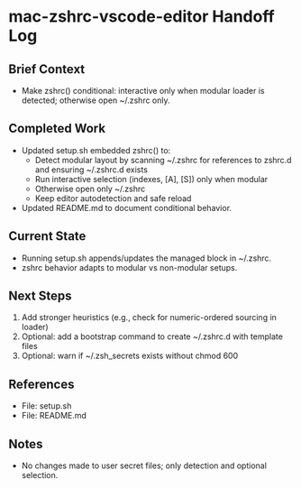 # mac-zshrc-vscode-editor Handoff Log

## Brief Context

- Make zshrc() conditional: interactive only when modular loader is detected; otherwise open ~/.zshrc only.

## Completed Work

- Updated setup.sh embedded zshrc() to:
  - Detect modular layout by scanning ~/.zshrc for references to zshrc.d and ensuring ~/.zshrc.d exists
  - Run interactive selection (indexes, [A], [S]) only when modular
  - Otherwise open only ~/.zshrc
  - Keep editor autodetection and safe reload
- Updated README.md to document conditional behavior.

## Current State

- Running setup.sh appends/updates the managed block in ~/.zshrc.
- zshrc behavior adapts to modular vs non-modular setups.

## Next Steps

1. Add stronger heuristics (e.g., check for numeric-ordered sourcing in loader)
2. Optional: add a bootstrap command to create ~/.zshrc.d with template files
3. Optional: warn if ~/.zsh_secrets exists without chmod 600

## References

- File: setup.sh
- File: README.md

## Notes

- No changes made to user secret files; only detection and optional selection.
